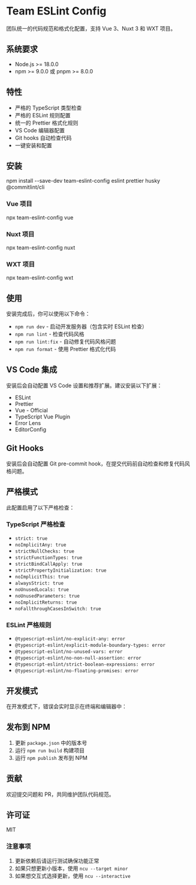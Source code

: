 # Team ESLint Config

团队统一的代码规范和格式化配置，支持 Vue 3、Nuxt 3 和 WXT 项目。

## 系统要求

- Node.js >= 18.0.0
- npm >= 9.0.0 或 pnpm >= 8.0.0

## 特性

- 严格的 TypeScript 类型检查
- 严格的 ESLint 规则配置
- 统一的 Prettier 格式化规则
- VS Code 编辑器配置
- Git hooks 自动检查代码
- 一键安装和配置

## 安装

npm install --save-dev team-eslint-config eslint prettier husky @commitlint/cli

### Vue 项目

npx team-eslint-config vue

### Nuxt 项目

npx team-eslint-config nuxt

### WXT 项目

npx team-eslint-config wxt


## 使用

安装完成后，你可以使用以下命令：

- `npm run dev` - 启动开发服务器（包含实时 ESLint 检查）
- `npm run lint` - 检查代码风格
- `npm run lint:fix` - 自动修复代码风格问题
- `npm run format` - 使用 Prettier 格式化代码

## VS Code 集成

安装后会自动配置 VS Code 设置和推荐扩展。建议安装以下扩展：

- ESLint
- Prettier
- Vue - Official
- TypeScript Vue Plugin
- Error Lens
- EditorConfig

## Git Hooks

安装后会自动配置 Git pre-commit hook，在提交代码前自动检查和修复代码风格问题。

## 严格模式

此配置启用了以下严格检查：

### TypeScript 严格检查

- `strict: true`
- `noImplicitAny: true`
- `strictNullChecks: true`
- `strictFunctionTypes: true`
- `strictBindCallApply: true`
- `strictPropertyInitialization: true`
- `noImplicitThis: true`
- `alwaysStrict: true`
- `noUnusedLocals: true`
- `noUnusedParameters: true`
- `noImplicitReturns: true`
- `noFallthroughCasesInSwitch: true`

### ESLint 严格规则

- `@typescript-eslint/no-explicit-any: error`
- `@typescript-eslint/explicit-module-boundary-types: error`
- `@typescript-eslint/no-unused-vars: error`
- `@typescript-eslint/no-non-null-assertion: error`
- `@typescript-eslint/strict-boolean-expressions: error`
- `@typescript-eslint/no-floating-promises: error`

## 开发模式

在开发模式下，错误会实时显示在终端和编辑器中：

## 发布到 NPM

1. 更新 `package.json` 中的版本号
2. 运行 `npm run build` 构建项目
3. 运行 `npm publish` 发布到 NPM

## 贡献

欢迎提交问题和 PR，共同维护团队代码规范。

## 许可证

MIT

### 注意事项

1. 更新依赖后请运行测试确保功能正常
2. 如果只想更新小版本，使用 `ncu --target minor`
3. 如果想交互式选择更新，使用 `ncu --interactive`

